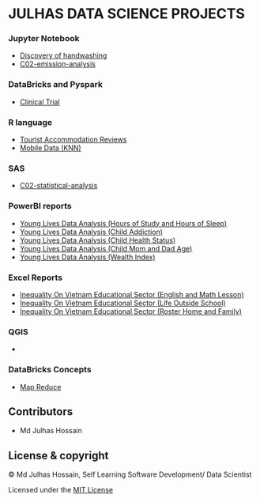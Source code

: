 # JULHAS DATA SCIENCE PROJECTS

### Jupyter Notebook
- [Discovery of handwashing](https://github.com/Maxyee/julhas-data-science-projects/blob/master/DataCamp/Discovery%20of%20handwashing/notebook.ipynb)
- [C02-emission-analysis](https://github.com/Maxyee/julhas-data-science-projects/blob/master/JupyterLocal/C02-emission-analysis/Data_cleaning_pods.ipynb)

### DataBricks and Pyspark
- [Clinical Trial](https://github.com/Maxyee/julhas-data-science-projects/tree/master/Databricks/Projects/Clinical_Trial)


### R language
- [Tourist Accommodation Reviews](https://github.com/Maxyee/julhas-data-science-projects/tree/master/R-Project/shiny-dashboard)
- [Mobile Data (KNN)](https://github.com/Maxyee/julhas-data-science-projects/tree/master/R-Project/K-nearest-neighbour)


### SAS
- [C02-statistical-analysis](https://github.com/Maxyee/julhas-data-science-projects/tree/master/SAS)

### PowerBI reports
- [Young Lives Data Analysis (Hours of Study and Hours of Sleep)](https://github.com/Maxyee/julhas-data-science-projects/blob/master/PowerBI/YoungLives_Sleep_Study)
- [Young Lives Data Analysis (Child Addiction)](https://github.com/Maxyee/julhas-data-science-projects/blob/master/PowerBI/Child_Addiction)
- [Young Lives Data Analysis (Child Health Status)](https://github.com/Maxyee/julhas-data-science-projects/blob/master/PowerBI/Child_Health_Status)
- [Young Lives Data Analysis (Child Mom and Dad Age)](https://github.com/Maxyee/julhas-data-science-projects/blob/master/PowerBI/child_momage_dadage)
- [Young Lives Data Analysis (Wealth Index)](https://github.com/Maxyee/julhas-data-science-projects/tree/master/PowerBI/wealth_index)


### Excel Reports
- [Inequality On Vietnam Educational Sector (English and Math Lesson)](https://github.com/Maxyee/julhas-data-science-projects/tree/master/Excel%20Dashboard/Inequality%20on%20english%20and%20math%20lesson)
- [Inequality On Vietnam Educational Sector (Life Outside School)](https://github.com/Maxyee/julhas-data-science-projects/tree/master/Excel%20Dashboard/Inequality%20on%20life%20outside%20school)
- [Inequality On Vietnam Educational Sector (Roster Home and Family)](https://github.com/Maxyee/julhas-data-science-projects/tree/master/Excel%20Dashboard/Inequality%20on%20roster%20home%20and%20family)

### QGIS
- []()

### DataBricks Concepts
- [Map Reduce](https://github.com/Maxyee/julhas-data-science-projects/blob/master/Databricks/Basics/map-reduce.ipynb)



## Contributors

- Md Julhas Hossain

## License & copyright

© Md Julhas Hossain, Self Learning Software Development/ Data Scientist

Licensed under the [MIT License](LICENSE)
